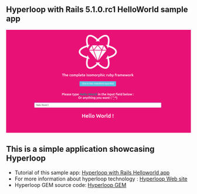 ## Hyperloop with Rails 5.1.0.rc1 HelloWorld sample app

![Screen](https://github.com/ruby-hyperloop/hyperloop-js-helloworld/blob/master/hyperloophelloworldscreenshot.png)

## This is a simple application showcasing **Hyperloop**

+ Tutorial of this sample app: [Hyperloop with Rails Helloworld app](http://ruby-hyperloop.io/tutorials/hyperlooprails/helloworld/)
+ For more information about hyperloop technology : [Hyperloop Web site](http://ruby-hyperloop.io/)
+ Hyperloop GEM source code: [Hyperloop GEM](https://github.com/ruby-hyperloop/hyperloop)